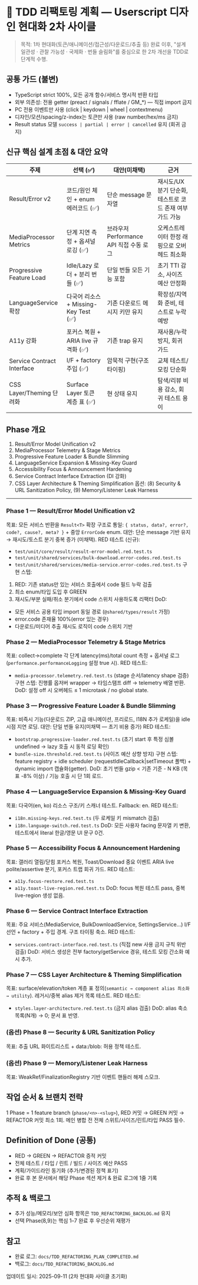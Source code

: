 # 🎨 TDD 리팩토링 계획 — Userscript 디자인 현대화 2차 사이클

> 목적: 1차 현대화(토큰/애니메이션/접근성/다운로드/추출 등) 완료 이후, "설계
> 일관성 · 관찰 가능성 · 국제화 · 번들 슬림화"를 중심으로 한 2차 개선을 TDD로
> 단계적 수행.

## 공통 가드 (불변)

- TypeScript strict 100%, 모든 공개 함수/서비스 명시적 반환 타입
- 외부 의존성: 전용 getter (preact / signals / fflate / GM\_\*) — 직접 import
  금지
- PC 전용 이벤트만 사용 (click | keydown | wheel | contextmenu)
- 디자인/모션/spacing/z-index는 토큰만 사용 (raw number/hex/ms 금지)
- Result status 모델 `success | partial | error | cancelled` 유지 (회귀 금지)

## 신규 핵심 설계 초점 & 대안 요약

| 주제                       | 선택 (✅)                             | 대안(미채택)                            | 근거                                                     |
| -------------------------- | ------------------------------------- | --------------------------------------- | -------------------------------------------------------- |
| Result/Error v2            | 코드/원인 체인 + enum 에러코드 (✅)   | 단순 message 문자열                     | 재시도/UX 분기 단순화, 테스트로 코드 존재 여부 가드 가능 |
| MediaProcessor Metrics     | 단계 지연 측정 + 옵셔널 로깅 (✅)     | 브라우저 Performance API 직접 수동 로그 | 오케스트레이터 한정 래핑으로 오버헤드 최소화             |
| Progressive Feature Load   | Idle/Lazy 로더 + 분리 번들 (✅)       | 단일 번들 모든 기능 포함                | 초기 TTI 감소, 사이즈 예산 안정화                        |
| LanguageService 확장       | 다국어 리소스 + Missing-Key Test (✅) | 기존 다운로드 메시지 키만 유지          | 확장성/지역화 준비, 테스트로 누락 예방                   |
| A11y 강화                  | 포커스 복원 + ARIA live 규격화 (✅)   | 기존 trap 유지                          | 재사용/누락 방지, 회귀 가드                              |
| Service Contract Interface | I/F + factory 주입 (✅)               | 암묵적 구현(구조 타이핑)                | 교체 테스트/모킹 단순화                                  |
| CSS Layer/Theming 단려화   | Surface Layer 토큰 계층 표 (✅)       | 현 상태 유지                            | 탐색/리뷰 비용 감소, 회귀 테스트 용이                    |

## Phase 개요

1. Result/Error Model Unification v2
2. MediaProcessor Telemetry & Stage Metrics
3. Progressive Feature Loader & Bundle Slimming
4. LanguageService Expansion & Missing-Key Guard
5. Accessibility Focus & Announcement Hardening
6. Service Contract Interface Extraction (DI 강화)
7. CSS Layer Architecture & Theming Simplification 옵션: (8) Security & URL
   Sanitization Policy, (9) Memory/Listener Leak Harness

---

### Phase 1 — Result/Error Model Unification v2

목표: 모든 서비스 반환을 `Result<T>` 확장 구조로 통일:
`{ status, data?, error?, code?, cause?, meta? }` + 중앙 `ErrorCode` enum. 대안:
단순 message 기반 유지 → 재시도/토스트 분기 중복 증가 (미채택). RED 테스트
(신규):

- `test/unit/core/result/result-error-model.red.test.ts`
- `test/unit/shared/services/bulk-download.error-codes.red.test.ts`
- `test/unit/shared/services/media-service.error-codes.red.test.ts` 구현 스텝:

1. RED: 기존 status만 있는 서비스 호출에서 code 필드 누락 검출
2. 최소 enum/타입 도입 후 GREEN
3. 재시도/부분 실패/취소 분기에서 code 스위치 사용하도록 리팩터 DoD:

- 모든 서비스 공용 타입 import 동일 경로 (`@shared/types/result` 가정)
- error.code 존재율 100%(error 있는 경우)
- 다운로드/미디어 추출 재시도 로직이 code 스위치 기반

### Phase 2 — MediaProcessor Telemetry & Stage Metrics

목표: collect→complete 각 단계 latency(ms)/total count 측정 + 옵셔널
로그(`performance.performanceLogging` 설정 true 시). RED 테스트:

- `media-processor.telemetry.red.test.ts` (stage 순서/latency shape 검증) 구현
  스텝: 진행률 옵저버 wrapper → 타임스탬프 diff → telemetry 배열 반환. DoD: 설정
  off 시 오버헤드 ≤ 1 microtask / no global state.

### Phase 3 — Progressive Feature Loader & Bundle Slimming

목표: 비즉시 기능(다운로드 ZIP, 고급 애니메이션, 프리로드, I18N 추가 로케일)을
idle 시점 지연 로딩. 대안: 단일 번들 유지(미채택 — 초기 비용 증가) RED 테스트:

- `bootstrap.progressive-loader.red.test.ts` (초기 start 후 특정 심볼 undefined
  → lazy 호출 시 동적 로딩 확인)
- `bundle-size.threshold.red.test.ts` (사이즈 예산 상향 방지) 구현 스텝: feature
  registry + idle scheduler (requestIdleCallback|setTimeout 폴백) + dynamic
  import 캡슐화(getter). DoD: 초기 번들 gzip < 기존 기준 - N KB (목표 -8% 이상)
  / 기능 호출 시 단 1회 로드.

### Phase 4 — LanguageService Expansion & Missing-Key Guard

목표: 다국어(en, ko) 리소스 구조/키 스캐너 테스트. Fallback: en. RED 테스트:

- `i18n.missing-keys.red.test.ts` (두 로케일 키 mismatch 검출)
- `i18n.language-switch.red.test.ts` DoD: 모든 사용자 facing 문자열 키 변환,
  테스트에서 literal 한글/영문 UI 문구 0건.

### Phase 5 — Accessibility Focus & Announcement Hardening

목표: 갤러리 열림/닫힘 포커스 복원, Toast/Download 중요 이벤트 ARIA live
polite/assertive 분기, 포커스 트랩 회귀 가드. RED 테스트:

- `a11y.focus-restore.red.test.ts`
- `a11y.toast-live-region.red.test.ts` DoD: focus 복원 테스트 pass, 중복
  live-region 생성 없음.

### Phase 6 — Service Contract Interface Extraction

목표: 주요 서비스(MediaService, BulkDownloadService, SettingsService…) I/F
선언 + factory + 주입 경계. 구조 타이핑 축소. RED 테스트:

- `services.contract-interface.red.test.ts` (직접 new 사용 금지 규칙 위반 검출)
  DoD: 서비스 생성은 전부 factory/getService 경유, 테스트 모킹 간소화 예시 추가.

### Phase 7 — CSS Layer Architecture & Theming Simplification

목표: surface/elevation/token 계층 표
정의(`semantic → component alias 최소화 → utility`). 레거시/중복 alias 제거 목록
테스트. RED 테스트:

- `styles.layer-architecture.red.test.ts` (금지 alias 검출) DoD: alias 축소
  목록(N개) → 0; 문서 표 반영.

### (옵션) Phase 8 — Security & URL Sanitization Policy

목표: 추출 URL 화이트리스트 + data:/blob: 허용 정책 테스트.

### (옵션) Phase 9 — Memory/Listener Leak Harness

목표: WeakRef/FinalizationRegistry 기반 이벤트 핸들러 해제 스모크.

## 작업 순서 & 브랜치 전략

1 Phase = 1 feature branch (`phase/<n>-<slug>`), RED 커밋 → GREEN 커밋 →
REFACTOR 커밋 최소 1회. 메인 병합 전 전체 스위트/사이즈/린트/타입 PASS 필수.

## Definition of Done (공통)

- RED → GREEN → REFACTOR 증적 커밋
- 전체 테스트 / 타입 / 린트 / 빌드 / 사이즈 예산 PASS
- 계획/가이드라인 동기화 (추가/변경된 정책 표기)
- 완료 후 본 문서에서 해당 Phase 섹션 제거 & 완료 로그에 1줄 기록

## 추적 & 백로그

- 추가 성능/메모리/보안 심화 항목은 `TDD_REFACTORING_BACKLOG.md` 유지
- 선택 Phase(8,9)는 핵심 1–7 완료 후 우선순위 재평가

## 참고

- 완료 로그: `docs/TDD_REFACTORING_PLAN_COMPLETED.md`
- 백로그: `docs/TDD_REFACTORING_BACKLOG.md`

업데이트 일시: 2025-09-11 (2차 현대화 사이클 초기화)
